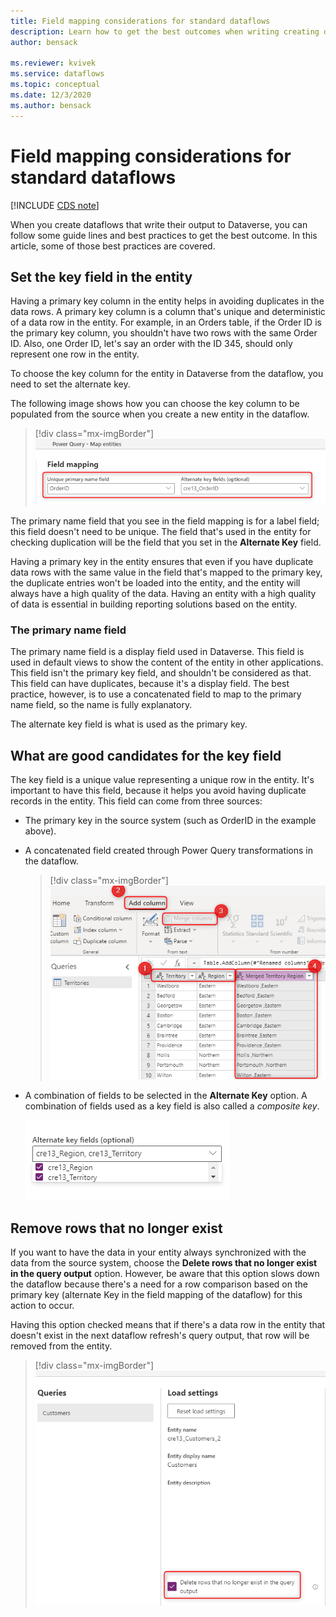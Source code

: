 ```yaml
---
title: Field mapping considerations for standard dataflows
description: Learn how to get the best outcomes when writing creating dataflows that write their output to Dataverse
author: bensack

ms.reviewer: kvivek
ms.service: dataflows
ms.topic: conceptual
ms.date: 12/3/2020
ms.author: bensack
---
```


# Field mapping considerations for standard dataflows

[!INCLUDE [CDS note](../includes/cc-data-platform-banner.md)]

When you create dataflows that write their output to Dataverse, you can follow some guide lines and best practices to get the best outcome. In this article, some of those best practices are covered.

## Set the key field in the entity

Having a primary key column in the entity helps in avoiding duplicates in the data rows. A primary key column is a column that's unique and deterministic of a data row in the entity. For example, in an Orders table, if the Order ID is the primary key column, you shouldn't have two rows with the same Order ID. Also, one Order ID, let's say an order with the ID 345, should only represent one row in the entity.

To choose the key column for the entity in Dataverse from the dataflow, you need to set the alternate key.

The following image shows how you can choose the key column to be populated from the source when you create a new entity in the dataflow.

> [!div class="mx-imgBorder"]
> ![Primary key and the alternate key are the same](media/PKAKsame.png)

The primary name field that you see in the field mapping is for a label field; this field doesn't need to be unique. The field that's used in the entity for checking duplication will be the field that you set in the **Alternate Key** field.

Having a primary key in the entity ensures that even if you have duplicate data rows with the same value in the field that's mapped to the primary key, the duplicate entries won't be loaded into the entity, and the entity will always have a high quality of the data. Having an entity with a high quality of data is essential in building reporting solutions based on the entity.

### The primary name field

The primary name field is a display field used in Dataverse. This field is used in default views to show the content of the entity in other applications. This field isn't the primary key field, and shouldn't be considered as that. This field can have duplicates, because it's a display field. The best practice, however, is to use a concatenated field to map to the primary name field, so the name is fully explanatory.

The alternate key field is what is used as the primary key.

## What are good candidates for the key field

The key field is a unique value representing a unique row in the entity. It's important to have this field, because it helps you avoid having duplicate records in the entity. This field can come from three sources:

- The primary key in the source system (such as OrderID in the example above).

- A concatenated field created through Power Query transformations in the dataflow. 

  > [!div class="mx-imgBorder"]
  > ![Merging columns to create a concatenated unique column](media/MergeColumnsDataflow.png)

- A combination of fields to be selected in the **Alternate Key** option. A combination of fields used as a key field is also called a *composite key*.

  ![Creating a composite key through field mapping](media/CompositeKeyMapping.png)

## Remove rows that no longer exist

If you want to have the data in your entity always synchronized with the data from the source system, choose the **Delete rows that no longer exist in the query output** option. However, be aware that this option slows down the dataflow because there's a need for a row comparison based on the primary key (alternate Key in the field mapping of the dataflow) for this action to occur.

Having this option checked means that if there's a data row in the entity that doesn't exist in the next dataflow refresh's query output, that row will be removed from the entity.

> [!div class="mx-imgBorder"]
> ![Delete rows that no longer exists](media/DeleteRowsNotExist.png)




